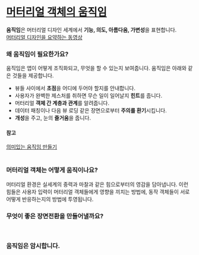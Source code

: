 # [머터리얼 객체의 움직임](https://material.io/guidelines/motion/material-motion.html)
**움직임**은 머터리얼 디자인 세계에서 **기능, 의도, 아름다움, 가변성**을 표현합니다.<br>
[머터리얼 디자인을 요약하는 동영상](https://storage.googleapis.com/material-design/publish/material_v_11/assets/0B14F_FSUCc01VDAtSVF3X0F5VTg/MaterialMotionHero_Spec_0505.webm)
<br>

### 왜 움직임이 필요한가요?
움직임은 앱이 어떻게 조직화되고, 무엇을 할 수 있는지 보여줍니다.
움직임은 아래와 같은 것들을 제공합니다.
- 뷰들 사이에서 **초점**을 어디에 두어야 할지를 안내합니다.
- 사용자가 완벽한 제스처를 취하면 무슨 일이 일어날지 **힌트**를 줍니다.
- 머터리얼 **객체 간 계층과 관계**를 알려줍니다.
- 데이터 패칭이나 다음 뷰 로딩 같은 장면으로부터 **주의를 환기**시킵니다.
- **개성**을 주고, 눈의 **즐거움**을 줍니다.<br>

#### 참고
[의미있는 움직임 만들기](https://design.google.com/articles/making-motion-meaningful/)<br>
<br>

### 머터리얼 객체는 어떻게 움직이나요?
머터리얼 환경은 실세계의 중력과 마찰과 같은 힘으로부터의 영감을 담아냅니다. 이런 힘들은 사용자 입력이 머터리얼 객체들에게 영향을 끼치는 방법에, 동작 객체들이 서로 어떻게 반응하는지의 방법에 투영됩니다.

### 무엇이 좋은 장면전환을 만들어낼까요?
<br>

### 움직임은 암시합니다.
<br>
